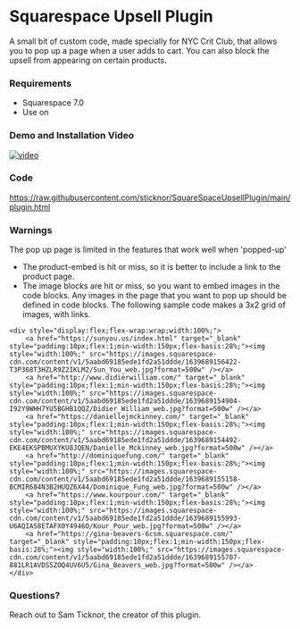 # Squarespace Upsell Plugin

A small bit of custom code, made specially for NYC Crit Club, that allows you to pop up a page when a user adds to cart. You can also block the upsell from appearing on certain products.  

### Requirements
- Squarespace 7.0
- Use on 

### Demo and Installation Video

[![video](https://img.youtube.com/vi/CCtkLkIMuto/0.jpg)]("https://youtu.be/CCtkLkIMuto")

### Code

https://raw.githubusercontent.com/sticknor/SquareSpaceUpsellPlugin/main/plugin.html

### Warnings

The pop up page is limited in the features that work well when 'popped-up'
- The product-embed is hit or miss, so it is better to include a link to the product page. 
- The image blocks are hit or miss, so you want to embed images in the code blocks. 
Any images in the page that you want to pop up should be defined in code blocks. 
The following sample code makes a 3x2 grid of images, with links.
```
<div style="display:flex;flex-wrap:wrap;width:100%;">
    <a href="https://sunyou.us/index.html" target="_blank" style="padding:10px;flex:1;min-width:150px;flex-basis:28%;"><img style="width:100%;" src="https://images.squarespace-cdn.com/content/v1/5aabd69185ede1fd2a51ddde/1639689156422-T3P368T3HZLR9Z2IKLM2/Sun_You_web.jpg?format=500w" /></a>
    <a href="http://www.didierwilliam.com/" target="_blank" style="padding:10px;flex:1;min-width:150px;flex-basis:28%;"><img style="width:100%;" src="https://images.squarespace-cdn.com/content/v1/5aabd69185ede1fd2a51ddde/1639689154904-I92Y9WHH7YU5BGHB1QQZ/Didier_William_web.jpg?format=500w" /></a>
    <a href="https://daniellejmckinney.com/" target="_blank" style="padding:10px;flex:1;min-width:150px;flex-basis:28%;"><img style="width:100%;" src="https://images.squarespace-cdn.com/content/v1/5aabd69185ede1fd2a51ddde/1639689154492-EKE4EKSPBMUXYKU8JQEN/Danielle_Mckinney_web.jpg?format=500w" /></a>
    <a href="http://dominiquefung.com/" target="_blank" style="padding:10px;flex:1;min-width:150px;flex-basis:28%;"><img style="width:100%;" src="https://images.squarespace-cdn.com/content/v1/5aabd69185ede1fd2a51ddde/1639689155158-BCMIR684N3B2HUQZ6X44/Dominique_Fung_web.jpg?format=500w" /></a>
    <a href="https://www.kourpour.com/" target="_blank" style="padding:10px;flex:1;min-width:150px;flex-basis:28%;"><img style="width:100%;" src="https://images.squarespace-cdn.com/content/v1/5aabd69185ede1fd2a51ddde/1639689155993-U6AQIAS8ETAFX0Y4946O/Kour_Pour_web.jpg?format=500w" /></a>
    <a href="https://gina-beavers-6csm.squarespace.com/" target="_blank" style="padding:10px;flex:1;min-width:150px;flex-basis:28%;"><img style="width:100%;" src="https://images.squarespace-cdn.com/content/v1/5aabd69185ede1fd2a51ddde/1639689155707-881LR1AVDS5ZOQ4UV6U5/Gina_Beavers_web.jpg?format=500w" /></a>
</div>
```

### Questions?

Reach out to Sam Ticknor, the creator of this plugin.
